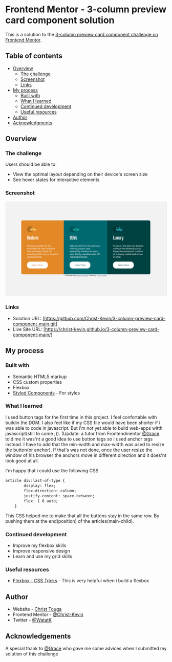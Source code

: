 # Frontend Mentor - 3-column preview card component solution

This is a solution to the [3-column preview card component challenge on Frontend Mentor](https://www.frontendmentor.io/challenges/3column-preview-card-component-pH92eAR2-).  

## Table of contents

- [Overview](#overview)
  - [The challenge](#the-challenge)
  - [Screenshot](#screenshot)
  - [Links](#links)
- [My process](#my-process)
  - [Built with](#built-with)
  - [What I learned](#what-i-learned)
  - [Continued development](#continued-development)
  - [Useful resources](#useful-resources)
- [Author](#author)
- [Acknowledgments](#acknowledgments)


## Overview

### The challenge

Users should be able to:

- View the optimal layout depending on their device's screen size
- See hover states for interactive elements

### Screenshot

![](./screenshot.jpg)

### Links

- Solution URL: [https://github.com/Christ-Kevin/3-column-preview-card-component-main.git]
- Live Site URL: [https://christ-kevin.github.io/3-column-preview-card-component-main/]

## My process

### Built with

- Semantic HTML5 markup
- CSS custom properties
- Flexbox
- [Styled Components](https://styled-components.com/) - For styles

### What I learned

I used button tags for the first time in this project. I feel confortable with buildin the DOM.
I also feel like if my CSS file would have been shorter if i was able to code in javascript. 
But i'm not yet able to build web-apps witth javascript(still to come ;)).
(Update: a tutor from Frontendmentor [@Grace](https://www.frontendmentor.io/profile/grace-snow) 
told me it was'nt a good idea to use button tags so I used anchor tags instead.
I have to add that the min-width and max-width was used to resize the button(or anchor). 
If that's was not done, once the user resize the window of his browser the anchors move in different direction
and it does'nt look good at all.

I'm happy that i could use the following CSS
````
article div:last-of-type {
        display: flex;
        flex-direction: column;
        justify-content: space-between;
        flex: 1 0 auto;
    }
````
This CSS helped me to make that all the buttons stay in the same row. By pushing them at the end(position) of the articles(main-child).

### Continued development

- Improve my flexbox skills
- Improve responsive design
- Learn and use my grid skills

### Useful resources

- [Flexbox - CSS Tricks](https://css-tricks.com/snippets/css/a-guide-to-flexbox/) - This is very helpful when i build a flexbox

## Author

- Website - [Christ Touga](https://www.linkedin.com/in/christ-k%C3%A9vin-touga-watat-32026712a?lipi=urn%3Ali%3Apage%3Ad_flagship3_profile_view_base_contact_details%3BjJWnqFGfRGyI%2FPm5Rzm0dw%3D%3D)
- Frontend Mentor - [@Christ-Kevin](https://www.frontendmentor.io/profile/Christ-Kevin)
- Twitter - [@WatatK](https://www.twitter.com/WatatK)

## Acknowledgements

A special thank to [@Grace](https://www.frontendmentor.io/profile/grace-snow) who gave me some advices when I submitted my solution of this challenge
